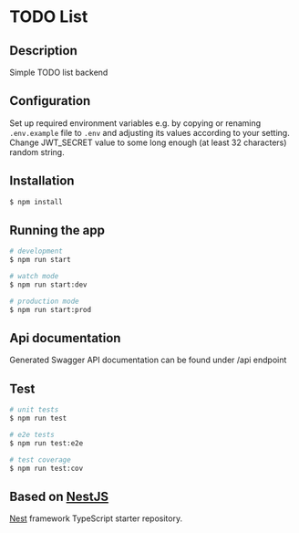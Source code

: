 # TODO List

## Description

Simple TODO list backend

## Configuration

Set up required environment variables e.g. by copying or renaming `.env.example` file to `.env` and adjusting its values according to your setting.
Change JWT_SECRET value to some long enough (at least 32 characters) random string.

## Installation

```bash
$ npm install
```

## Running the app

```bash
# development
$ npm run start

# watch mode
$ npm run start:dev

# production mode
$ npm run start:prod
```

## Api documentation

Generated Swagger API documentation can be found under /api endpoint

## Test

```bash
# unit tests
$ npm run test

# e2e tests
$ npm run test:e2e

# test coverage
$ npm run test:cov
```

## Based on [NestJS](https://nestjs.com)

[Nest](https://github.com/nestjs/nest) framework TypeScript starter repository.

